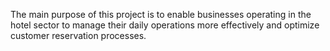 The main purpose of this project is to enable businesses operating in the hotel sector to manage their daily operations more effectively and optimize customer reservation processes.
